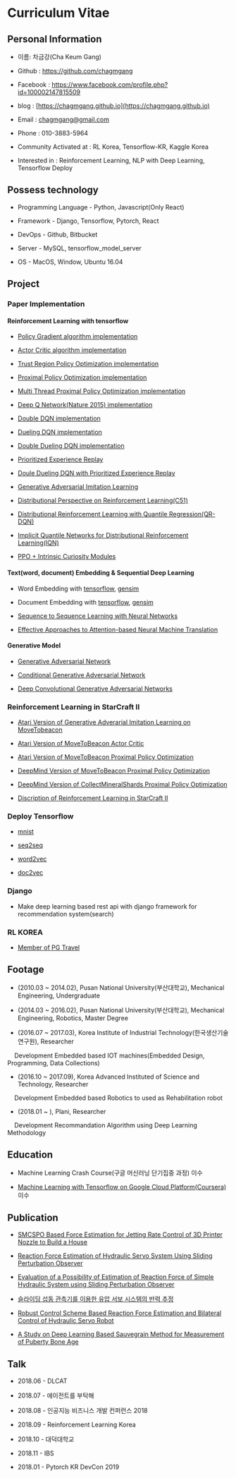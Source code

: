 # Curriculum Vitae

## Personal Information

* 이름: 차금강(Cha Keum Gang)

* Github : https://github.com/chagmgang

* Facebook : https://www.facebook.com/profile.php?id=100002147815509

* blog : [https://chagmgang.github.io](https://chagmgang.github.io)

* Email : chagmgang@gmail.com

* Phone : 010-3883-5964

* Community Activated at : RL Korea, Tensorflow-KR, Kaggle Korea

* Interested in : Reinforcement Learning, NLP with Deep Learning, Tensorflow Deploy

## Possess technology

* Programming Language - Python, Javascript(Only React)

* Framework - Django, Tensorflow, Pytorch, React

* DevOps - Github, Bitbucket

* Server - MySQL, tensorflow_model_server

* OS - MacOS, Window, Ubuntu 16.04


## Project

### Paper Implementation

#### Reinforcement Learning with tensorflow

* [Policy Gradient algorithm implementation](https://github.com/chagmgang/OnlyPGRL/tree/master/policy_gradient)

* [Actor Critic algorithm implementation](https://github.com/chagmgang/OnlyPGRL/tree/master/actor_critic)

* [Trust Region Policy Optimization implementation](https://github.com/chagmgang/OnlyPGRL/tree/master/proximal_policy_optimization)

* [Proximal Policy Optimization implementation](https://github.com/chagmgang/OnlyPGRL/blob/master/policy_optimization/n_thread.py)

* [Multi Thread Proximal Policy Optimization implementation](https://github.com/chagmgang/OnlyPGRL/blob/master/policy_optimization/y_thread.py)

* [Deep Q Network(Nature 2015) implementation](https://github.com/chagmgang/OnlyDQNRL/tree/master/dqn)

* [Double DQN implementation](https://github.com/chagmgang/OnlyDQNRL/tree/master/double_dqn)

* [Dueling DQN implementation](https://github.com/chagmgang/OnlyDQNRL/tree/master/dueling_dqn)

* [Double Dueling DQN implementation](https://github.com/chagmgang/OnlyDQNRL/tree/master/dd_dqn)

* [Prioritized Experience Replay](https://github.com/chagmgang/OnlyDQNRL/tree/master/DQN_PER)

* [Doule Dueling DQN with Prioritized Experience Replay](https://github.com/chagmgang/OnlyDQNRL/tree/master/DQN_PER)

* [Generative Adversarial Imitation Learning](https://github.com/chagmgang/gail/tree/master/gail_cartpole)

* [Distributional Perspective on Reinforcement Learning(C51)](https://github.com/reinforcement-learning-kr/distributional_rl/tree/master/Distributional_RL_Only_Once)

* [Distributional Reinforcement Learning with Quantile Regression(QR-DQN)](https://github.com/reinforcement-learning-kr/distributional_rl/tree/master/Distributional_RL_Only_Once)

* [Implicit Quantile Networks for Distributional Reinforcement Learning(IQN)](https://github.com/reinforcement-learning-kr/distributional_rl/tree/master/Distributional_RL_Only_Once)

* [PPO + Intrinsic Curiosity Modules](https://github.com/chagmgang/pytorch_ppo_rl)

#### Text(word, document) Embedding & Sequential Deep Learning

* Word Embedding with [tensorflow](https://github.com/chagmgang/text_embedding_tensorflow/tree/master/word2vec), [gensim](https://github.com/chagmgang/konlpyDoc2vecNeuralNet)

* Document Embedding with [tensorflow](https://github.com/chagmgang/text_embedding_tensorflow/tree/master/doc2vec), [gensim](https://github.com/chagmgang/konlpyDoc2vecNeuralNet)

* [Sequence to Sequence Learning with Neural Networks](https://github.com/chagmgang/Seq2Seq_Series/tree/master/seq2seq)

* [Effective Approaches to Attention-based  Neural Machine Translation](https://github.com/chagmgang/Seq2Seq_Series/tree/master/attention)

#### Generative Model

* [Generative Adversarial Network](https://github.com/chagmgang/GAN_Series/tree/master/Generative_Adversarial_Network)

* [Conditional Generative Adversarial Network](https://github.com/chagmgang/GAN_Series/tree/master/Conditional_Generative_Adversarial_Network)

* [Deep Convolutional Generative Adversarial Networks](https://github.com/chagmgang/GAN_Series/tree/master/Deep_Convolutional_Generative_Adversarial_Network)

### Reinforcement Learning in StarCraft II

* [Atari Version of Generative Adverarial Imitation Learning on MoveTobeacon](https://github.com/chagmgang/gail/tree/master/gail_move2beacon)

* [Atari Version of MoveToBeacon Actor Critic](https://github.com/sc2-korean-level/MoveToBeacon/tree/master/4wayBeacon_a2c)

* [Atari Version of MoveToBeacon Proximal Policy Optimization](https://github.com/sc2-korean-level/MoveToBeacon/tree/master/4wayBeacon_ppo)

* [DeepMind Version of MoveToBeacon Proximal Policy Optimization](https://github.com/sc2-korean-level/MoveToBeacon/tree/master/PositionBeacon)

* [DeepMind Version of CollectMineralShards Proximal Policy Optimization](https://github.com/sc2-korean-level/MoveToBeacon/tree/master/collectMineralShards)

* [Discription of Reinforcement Learning in StarCraft II](https://chris-chris.gitbook.io/sc2-korean-level)

### Deploy Tensorflow

* [mnist](https://github.com/chagmgang/how_to_deploy_tensorflow/tree/master/mnist_deploy)

* [seq2seq](https://github.com/chagmgang/how_to_deploy_tensorflow/tree/master/seq_seq_deploy)

* [word2vec](https://github.com/chagmgang/how_to_deploy_tensorflow/tree/master/word_embedding_deploy)

* [doc2vec](https://github.com/chagmgang/how_to_deploy_tensorflow/tree/master/document_embedding_deploy)

### Django

* Make deep learning based rest api with django framework for recommendation system(search)

### RL KOREA

* [Member of PG Travel](https://reinforcement-learning-kr.github.io/2018/06/29/0_pg-travel-guide/)

## Footage

* (2010.03 ~ 2014.02), Pusan National University(부산대학교), Mechanical Engineering, Undergraduate              

* (2014.03 ~ 2016.02), Pusan National University(부산대학교), Mechanical Engineering, Robotics, Master Degree    

* (2016.07 ~ 2017.03), Korea Institute of Industrial Technology(한국생산기술연구원), Researcher                

&nbsp;&nbsp;&nbsp;&nbsp;Development Embedded based IOT machines(Embedded Design, Programming, Data Collections)

* (2016.10 ~ 2017.09), Korea Advanced Instituted of Science and Technology, Researcher            

&nbsp;&nbsp;&nbsp;&nbsp;Development Embedded based Robotics to used as Rehabilitation robot

* (2018.01 ~ ), Plani, Researcher  

&nbsp;&nbsp;&nbsp;&nbsp;Development Recommandation Algorithm using Deep Learning Methodology

## Education

* Machine Learning Crash Course(구글 머신러닝 단기집중 과정) 이수

* [Machine Learning with Tensorflow on Google Cloud Platform(Coursera)](https://github.com/chagmgang/cv/blob/master/material/mlcc.pdf) 이수

## Publication

* [SMCSPO Based Force Estimation for Jetting Rate Control of 3D Printer Nozzle to Build a House](https://link.springer.com/chapter/10.1007/978-3-319-22879-2_5)

* [Reaction Force Estimation of Hydraulic Servo System Using Sliding Perturbation Observer](https://ieeexplore.ieee.org/document/7222800)

* [Evaluation of a Possibility of Estimation of Reaction Force of Simple Hydraulic System using Sliding Perturbation Observer](https://ieeexplore.ieee.org/abstract/document/7364612)

* [슬라이딩 섭동 관측기를 이용한 유압 서보 시스템의 반력 추정](https://www.dbpia.co.kr/Journal/ArticleDetail/NODE06358154?TotalCount=0&Seq=3&isIdentifyAuthor=1&Collection=0&isFullText=0&specificParam=0&SearchMethod=0&Page=1&PageSize=20)

* [Robust Control Scheme Based Reaction Force Estimation and Bilateral Control of Hydraulic Servo Robot](http://www.riss.kr/search/detail/DetailView.do?p_mat_type=be54d9b8bc7cdb09&control_no=837bd5a1b8e9fdb4ffe0bdc3ef48d419)

* [A Study on Deep Learning Based Sauvegrain Method for Measurement of Puberty Bone Age](https://arxiv.org/abs/1809.06965)

## Talk

* 2018.06 - DLCAT

* 2018.07 - 에이전트를 부탁해

* 2018.08 - 인공지능 비즈니스 개발 컨퍼런스 2018

* 2018.09 - Reinforcement Learning Korea

* 2018.10 - 대덕대학교

* 2018.11 - IBS

* 2018.01 - Pytorch KR DevCon 2019
